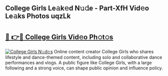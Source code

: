 ## College Girls Le𝚊k𝚎d N𝚞𝚍e - Part-XfH Vid𝚎o Le𝚊ks Photos uqzLk

# <h2><a href="http://fbb5xg.evod.top/?m=College+Girls">🔗 👉🔴 College Girls Vid𝚎o Ph𝚘t𝚘s</a></h2>

[![College Girls N𝚞d𝚎s](https://i.imgur.com/8V9OHl7.gif)](http://fbb5xg.evod.top/?m=College+Girls)
Online content creator College Girls who shares lifestyle and dance-themed content, including solo and collaborative dance performances and vlogs. A public figure like College Girls, with a large following and a strong voice, can shape public opinion and influence policy. 
